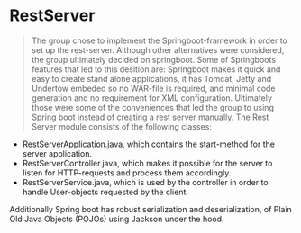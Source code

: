 # RestServer
>The group chose to implement the Springboot-framework in order to set up the rest-server. Although other alternatives were considered, the group ultimately decided on springboot. Some of Springboots features that led to this desition are: Springboot makes it quick and easy to create stand alone applications, it has Tomcat, Jetty and Undertow embeded so no WAR-file is required, and minimal code generation and no requirement for XML configuration. Ultimately those were some of the conveniences that led the group to using Spring boot instead of creating a rest server manually. The Rest Server module consists of the following classes: 

- RestServerApplication.java, which contains the start-method for the server application.
- RestServerController.java, which makes it possible for the server to listen for HTTP-requests and process them accordingly.
- RestServerService.java, which is used by the controller in order to handle User-objects requested by the client.

Additionally Spring boot has robust serialization and deserialization, of Plain Old Java Objects (POJOs) using Jackson under the hood.